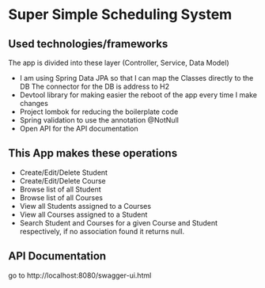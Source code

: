 # Super Simple Scheduling System

## Used technologies/frameworks
The app is divided into these layer (Controller, Service, Data Model)
- I am using Spring Data JPA so that I can map the Classes directly to the DB 
The connector for the DB is address to H2
- Devtool library for making easier the reboot of the app every time I make changes
- Project lombok for reducing the boilerplate code
- Spring validation to use the annotation @NotNull 
- Open API for the API documentation 

## This App makes these operations
- Create/Edit/Delete Student
- Create/Edit/Delete Course
- Browse list of all Student
- Browse list of all Courses
- View all Students assigned to a Courses
- View all Courses assigned to a Student
- Search Student and Courses for a given Course and Student respectively, if no association found it returns null.

## API Documentation 
go to http://localhost:8080/swagger-ui.html 




